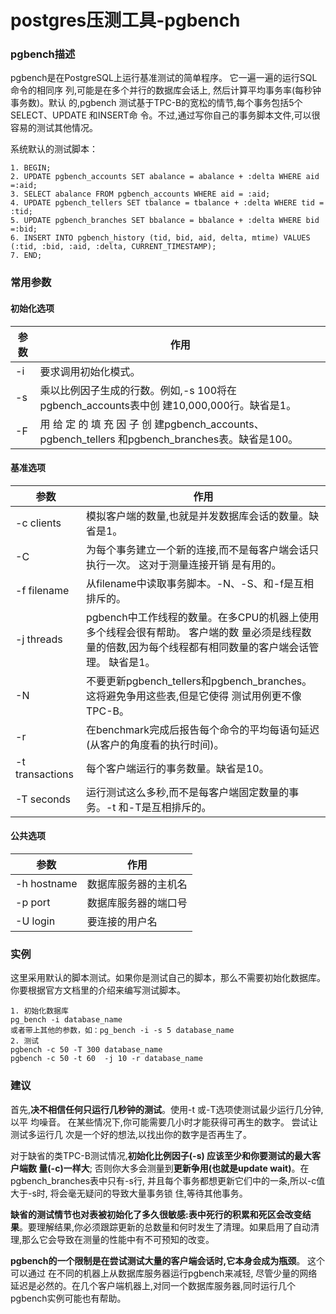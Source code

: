 # postgres压测工具-pgbench


### pgbench描述


pgbench是在PostgreSQL上运行基准测试的简单程序。 它一遍一遍的运行SQL命令的相同序 列,可能是在多个并行的数据库会话上, 然后计算平均事务率(每秒钟事务数)。默认 的,pgbench 测试基于TPC-B的宽松的情节,每个事务包括5个SELECT、UPDATE 和INSERT命 令。不过,通过写你自己的事务脚本文件,可以很容易的测试其他情况。

系统默认的测试脚本：  

```
1. BEGIN;2. UPDATE pgbench_accounts SET abalance = abalance + :delta WHERE aid =:aid;
3. SELECT abalance FROM pgbench_accounts WHERE aid = :aid;
4. UPDATE pgbench_tellers SET tbalance = tbalance + :delta WHERE tid = :tid;
5. UPDATE pgbench_branches SET bbalance = bbalance + :delta WHERE bid =:bid;
6. INSERT INTO pgbench_history (tid, bid, aid, delta, mtime) VALUES (:tid, :bid, :aid, :delta, CURRENT_TIMESTAMP);
7. END;```

### 常用参数


#### 初始化选项

参数|作用
---|---
-i|要求调用初始化模式。
-s|乘以比例因子生成的行数。例如,-s 100将在 pgbench_accounts表中创 建10,000,000行。缺省是1。
-F|用 给 定 的 填 充 因 子 创 建pgbench_accounts、pgbench_tellers 和pgbench_branches表。缺省是100。


#### 基准选项

参数|作用
---|---
-c clients|模拟客户端的数量,也就是并发数据库会话的数量。缺省是1。
-C|为每个事务建立一个新的连接,而不是每客户端会话只执行一次。 这对于测量连接开销 是有用的。
-f filename|从filename中读取事务脚本。-N、-S、和-f是互相排斥的。
-j threads|pgbench中工作线程的数量。在多CPU的机器上使用多个线程会很有帮助。 客户端的数 量必须是线程数量的倍数,因为每个线程都有相同数量的客户端会话管理。 缺省是1。
-N|不要更新pgbench_tellers和pgbench_branches。 这将避免争用这些表,但是它使得 测试用例更不像TPC-B。
-r|在benchmark完成后报告每个命令的平均每语句延迟(从客户的角度看的执行时间)。
-t transactions|每个客户端运行的事务数量。缺省是10。
-T seconds|运行测试这么多秒,而不是每客户端固定数量的事务。-t 和-T是互相排斥的。


#### 公共选项

参数|作用
---|---
-h hostname|数据库服务器的主机名
-p port|数据库服务器的端口号
-U login|要连接的用户名


### 实例

这里采用默认的脚本测试。如果你是测试自己的脚本，那么不需要初始化数据库。你要根据官方文档里的介绍来编写测试脚本。

```
1. 初始化数据库 
pg_bench -i database_name
或者带上其他的参数，如：pg_bench -i -s 5 database_name
2. 测试
pgbench -c 50 -T 300 database_name
pgbench -c 50 -t 60  -j 10 -r database_name
```

### 建议

首先,**决不相信任何只运行几秒钟的测试**。使用-t 或-T选项使测试最少运行几分钟,以平 均噪音。 在某些情况下,你可能需要几小时才能获得可再生的数字。 尝试让测试多运行几 次是一个好的想法,以找出你的数字是否再生了。  
对于缺省的类TPC-B测试情况,**初始化比例因子(-s) 应该至少和你要测试的最大客户端数 量(-c)一样大**; 否则你大多会测量到**更新争用(也就是update wait)**。在pgbench_branches表中只有-s行, 并且每个事务都想更新它们中的一条,所以-c值大于-s时, 将会毫无疑问的导致大量事务锁 住,等待其他事务。  
**缺省的测试情节也对表被初始化了多久很敏感:表中死行的积累和死区会改变结果**。要理解结果,你必须跟踪更新的总数量和何时发生了清理。如果启用了自动清理,那么它会导致在测量的性能中有不可预知的改变。  
**pgbench的一个限制是在尝试测试大量的客户端会话时,它本身会成为瓶颈**。 这个可以通过 在不同的机器上从数据库服务器运行pgbench来减轻, 尽管少量的网络延迟是必然的。在几个客户端机器上,对同一个数据库服务器,同时运行几个pgbench实例可能也有帮助。


